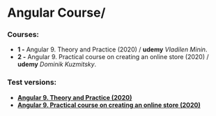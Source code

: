 # Angular Course/
### Courses:

- **1 -**  Angular 9. Theory and Practice (2020) / **udemy** *Vladilen Minin*.
- **2 -**  Angular 9. Practical course on creating an online store (2020) / **udemy** *Dominik Kuzmitsky*.

###  Test versions:

- **<a href="https://angular-practice-db371.web.app">Angular 9. Theory and Practice (2020)</a>**
- **<a href="https://ang9-online-shop.web.app">Angular 9. Practical course on creating an online store (2020)</a>**
